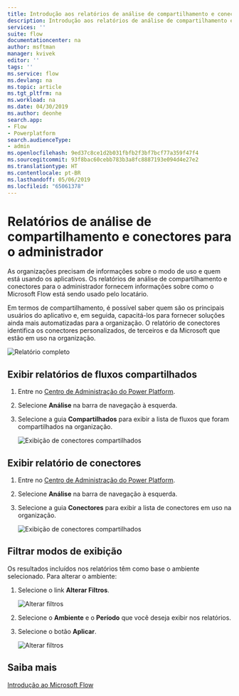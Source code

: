 ```yaml
---
title: Introdução aos relatórios de análise de compartilhamento e conectores para o administrador | Microsoft Docs
description: Introdução aos relatórios de análise de compartilhamento e conectores para o administrador do Microsoft Flow.
services: ''
suite: flow
documentationcenter: na
author: msftman
manager: kvivek
editor: ''
tags: ''
ms.service: flow
ms.devlang: na
ms.topic: article
ms.tgt_pltfrm: na
ms.workload: na
ms.date: 04/30/2019
ms.author: deonhe
search.app:
- Flow
- Powerplatform
search.audienceType:
- admin
ms.openlocfilehash: 9ed37c8ce1d2b031fbfb2f3bf7bcf77a359f47f4
ms.sourcegitcommit: 93f8bac60cebb783b3a8fc8887193e094d4e27e2
ms.translationtype: HT
ms.contentlocale: pt-BR
ms.lasthandoff: 05/06/2019
ms.locfileid: "65061378"
---
```

# <a name="sharing-and-connectors-admin-analytics-reports"></a>Relatórios de análise de compartilhamento e conectores para o administrador

As organizações precisam de informações sobre o modo de uso e quem está usando os aplicativos. Os relatórios de análise de compartilhamento e conectores para o administrador fornecem informações sobre como o Microsoft Flow está sendo usado pelo locatário. 

Em termos de compartilhamento, é possível saber quem são os principais usuários do aplicativo e, em seguida, capacitá-los para fornecer soluções ainda mais automatizadas para a organização. O relatório de conectores identifica os conectores personalizados, de terceiros e da Microsoft que estão em uso na organização.

![Relatório completo](media/admin-analytics-report/default-report.png)

## <a name="view-shared-flows-reports"></a>Exibir relatórios de fluxos compartilhados

1. Entre no [Centro de Administração do Power Platform](https://admin.powerplatform.microsoft.com/).
1. Selecione **Análise** na barra de navegação à esquerda.
1. Selecione a guia **Compartilhados** para exibir a lista de fluxos que foram compartilhados na organização.
 
    ![Exibição de conectores compartilhados](media/admin-analytics-report/shared-tab.png)


## <a name="view-connectors-report"></a>Exibir relatório de conectores

1. Entre no [Centro de Administração do Power Platform](https://admin.powerplatform.microsoft.com/).
1. Selecione **Análise** na barra de navegação à esquerda.
1. Selecione a guia **Conectores** para exibir a lista de conectores em uso na organização.
 
    ![Exibição de conectores compartilhados](media/admin-analytics-report/connectors-tab.png)

## <a name="filter-views"></a>Filtrar modos de exibição

Os resultados incluídos nos relatórios têm como base o ambiente selecionado. Para alterar o ambiente:

1. Selecione o link **Alterar Filtros**.
    
    ![Alterar filtros](media/admin-analytics-report/filters.png)

1. Selecione o **Ambiente** e o **Período** que você deseja exibir nos relatórios.
1. Selecione o botão **Aplicar**.

    ![Alterar filtros](media/admin-analytics-report/filters-detail.png)

## <a name="learn-more"></a>Saiba mais

[Introdução ao Microsoft Flow](getting-started.md)












